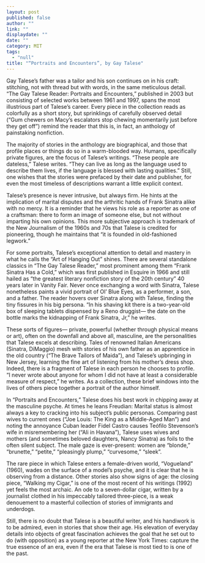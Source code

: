 ```yaml
---
layout: post
published: false
author: ""
link: ""
displaydate: ""
date: ""
category: MIT
tags: 
  - "null"
title: "“Portraits and Encounters”, by Gay Talese"
---
```



Gay Talese’s father was a tailor and his son continues on in his craft: stitching, not with thread but with words, in the same meticulous detail. “The Gay Talese Reader: Portraits and Encounters,” published in 2003 but consisting of selected works between 1961 and 1997, spans the most illustrious part of Talese’s career. Every piece in the collection reads as colorfully as a short story, but sprinklings of carefully observed detail (“Gum chewers on Macy’s escalators stop chewing momentarily just before they get off”) remind the reader that this is, in fact, an anthology of painstaking nonfiction.  

The majority of stories in the anthology are biographical, and those that profile places or things do so in a warm-blooded way. Humans, specifically private figures, are the focus of Talese’s writings. “These people are dateless,” Talese writes. “They can live as long as the language used to describe them lives, if the language is blessed with lasting qualities.” Still, one wishes that the stories were prefaced by their date and publisher, for even the most timeless of descriptions warrant a little explicit context.

Talese’s presence is never intrusive, but always firm. He hints at the implication of marital disputes and the arthritic hands of Frank Sinatra alike with no mercy. It is a reminder that he views his role as a reporter as one of a craftsman: there to form an image of someone else, but not without imparting his own opinions. This more subjective approach is trademark of the New Journalism of the 1960s and 70s that Talese is credited for pioneering, though he maintains that “it is founded in old-fashioned legwork.” 

For some portraits, Talese’s exceptional attention to detail and mastery in what he calls the “Art of Hanging Out” shines. There are several standalone classics in “The Gay Talese Reader,” most prominent among them “Frank Sinatra Has a Cold,” which was first published in Esquire in 1966 and still hailed as “the greatest literary nonfiction story of the 20th century” 40 years later in Vanity Fair. Never once exchanging a word with Sinatra, Talese nonetheless paints a vivid portrait of Ol’ Blue Eyes, as a performer, a son, and a father. The reader hovers over Sinatra along with Talese, finding the tiny fissures in his big persona. “In his shaving kit there is a two-year-old box of sleeping tablets dispensed by a Reno druggist— the date on the bottle marks the kidnapping of Frank Sinatra, Jr,” he writes.

These sorts of figures— private, powerful (whether through physical means or art), often on the downfall and above all, masculine, are the personalities that Talese excels at describing. Tales of renowned Italian Americans (Sinatra, DiMaggio) mesh with stories of his own father as an apprentice in the old country (“The Brave Tailors of Maida”), and Talese’s upbringing in New Jersey, learning the fine art of listening from his mother’s dress shop. Indeed, there is a fragment of Talese in each person he chooses to profile. “I never wrote about anyone for whom I did not have at least a considerable measure of respect,” he writes. As a collection, these brief windows into the lives of others piece together a portrait of the author himself.

In “Portraits and Encounters,” Talese does his best work in chipping away at the masculine psyche. At times he leans Freudian: Marital status is almost always a key to cracking into his subject’s public personas. Comparing past wives to current ones (“Joe Louis: The King as a Middle-Aged Man”) and noting the annoyance Cuban leader Fidel Castro causes Teófilo Stevenson’s wife in misremembering her (“Ali in Havana”), Talese uses wives and mothers (and sometimes beloved daughters, Nancy Sinatra) as foils to the often silent subject. The male gaze is ever-present: women are “blonde,” “brunette,” “petite,” “pleasingly plump,” “curvesome,” “sleek”. 

The rare piece in which Talese enters a female-driven world, “Vogueland” (1960), wades on the surface of a model’s psyche, and it is clear that he is observing from a distance. Other stories also show signs of age: the closing piece, “Walking my Cigar,” is one of the most recent of his writings (1992) yet feels the most archaic. An ode to a seven-dollar cigar, written by a journalist clothed in his impeccably tailored three-piece, is a weak denouement to a masterful collection of stories of immigrants and underdogs. 

 Still, there is no doubt that Talese is a beautiful writer, and his handiwork is to be admired, even in stories that show their age. His elevation of everyday details into objects of great fascination achieves the goal that he set out to do (with opposition) as a young reporter at the New York Times: capture the true essence of an era, even if the era that Talese is most tied to is one of the past. 